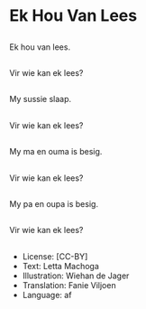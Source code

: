 # Ek Hou Van Lees

##
Ek hou van lees.

##
Vir wie kan ek lees?

##
My sussie slaap.

##
Vir wie kan ek lees?

##
My ma en ouma is besig.

##
Vir wie kan ek lees?

##
My pa en oupa is besig.

##
Vir wie kan ek lees?

##
* License: [CC-BY]
* Text: Letta Machoga
* Illustration: Wiehan de Jager
* Translation: Fanie Viljoen
* Language: af
